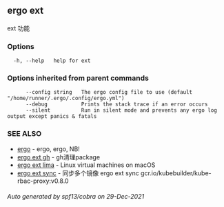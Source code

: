 ## ergo ext

ext 功能

### Options

```
  -h, --help   help for ext
```

### Options inherited from parent commands

```
      --config string   The ergo config file to use (default "/home/runner/.ergo/.config/ergo.yml")
      --debug           Prints the stack trace if an error occurs
      --silent          Run in silent mode and prevents any ergo log output except panics & fatals
```

### SEE ALSO

* [ergo](ergo.md)	 - ergo, ergo, NB!
* [ergo ext gh](ergo_ext_gh.md)	 - gh清理package
* [ergo ext lima](ergo_ext_lima.md)	 - Linux virtual machines on macOS
* [ergo ext sync](ergo_ext_sync.md)	 - 同步多个镜像 ergo ext sync gcr.io/kubebuilder/kube-rbac-proxy:v0.8.0

###### Auto generated by spf13/cobra on 29-Dec-2021
